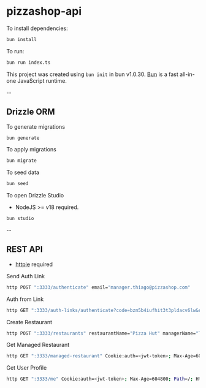 # pizzashop-api

To install dependencies:

```bash
bun install
```

To run:

```bash
bun run index.ts
```

This project was created using `bun init` in bun v1.0.30. [Bun](https://bun.sh) is a fast all-in-one JavaScript runtime.

--

## Drizzle ORM

To generate migrations

```bash
bun generate
```

To apply migrations

```bash
bun migrate
```

To seed data

```bash
bun seed
```

To open Drizzle Studio

- NodeJS >= v18 required.

```bash
bun studio
```

--

## REST API

- [httpie](https://httpie.io/) required

Send Auth Link

```bash
http POST ":3333/authenticate" email="manager.thiago@pizzashop.com"
```

Auth from Link

```bash
http GET ":3333/auth-links/authenticate?code=bzm5b4iufhit3t3pldacv6lw&redirect=http://localhost:5173"
```

Create Restaurant

```bash
http POST ":3333/restaurants" restaurantName="Pizza Hut" managerName="Thiago Santana" phone="123456789" email="manager.thiago@pizzashop.com" 
```

Get Managed Restaurant

```bash
http GET ":3333/managed-restaurant" Cookie:auth=<jwt-token>; Max-Age=604800; Path=/; HttpOnly
```

Get User Profile

```bash
http GET ":3333/me" Cookie:auth=<jwt-token>; Max-Age=604800; Path=/; HttpOnly
```